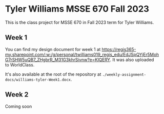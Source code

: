 # Tyler Williams MSSE 670 Fall 2023

This is the class project for MSSE 670 in Fall 2023 term for Tyler Williams.

## Week 1

You can find my design document for week 1 at https://regis365-my.sharepoint.com/:w:/g/personal/twilliams019_regis_edu/EdJSpQYjEr5MohG7rSHW5uQB7_ZHgbrR_M31G3khrSivnw?e=KlQERY. It was also uploaded to WorldClass.

It's also available at the root of the repository at `./weekly-assignment-docs/williams-tyler-Week1.docx`.

## Week 2

Coming soon